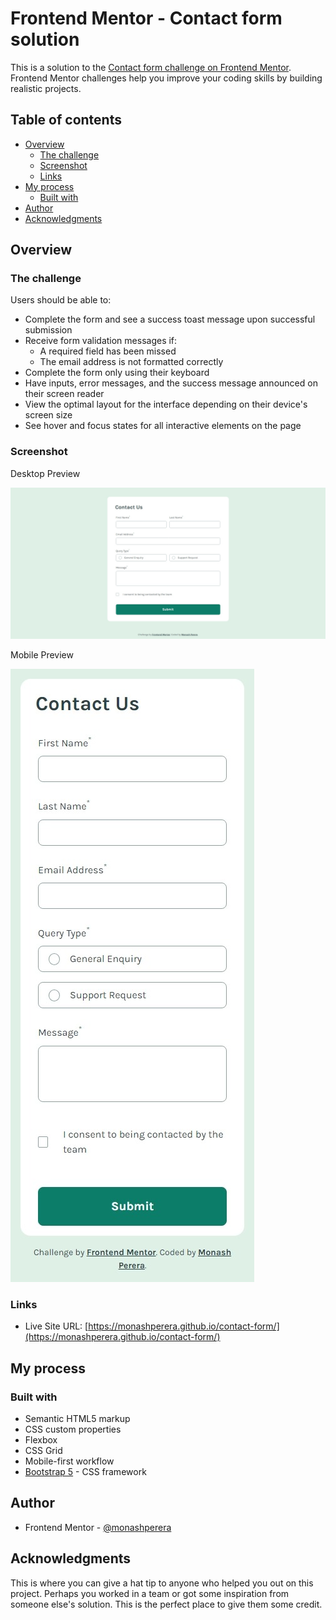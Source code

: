 # Frontend Mentor - Contact form solution

This is a solution to the [Contact form challenge on Frontend Mentor](https://www.frontendmentor.io/challenges/contact-form--G-hYlqKJj). Frontend Mentor challenges help you improve your coding skills by building realistic projects. 

## Table of contents

- [Overview](#overview)
  - [The challenge](#the-challenge)
  - [Screenshot](#screenshot)
  - [Links](#links)
- [My process](#my-process)
  - [Built with](#built-with)
- [Author](#author)
- [Acknowledgments](#acknowledgments)

## Overview

### The challenge

Users should be able to:

- Complete the form and see a success toast message upon successful submission
- Receive form validation messages if:
  - A required field has been missed
  - The email address is not formatted correctly
- Complete the form only using their keyboard
- Have inputs, error messages, and the success message announced on their screen reader
- View the optimal layout for the interface depending on their device's screen size
- See hover and focus states for all interactive elements on the page

### Screenshot

Desktop Preview

![Solution preview for the Contact form challenge Desktop](./screenshot/desktop.jpeg)

Mobile Preview

![Solution preview for the Contact form challenge Mobile](./screenshot/mobile.jpeg)

### Links

- Live Site URL: [https://monashperera.github.io/contact-form/](https://monashperera.github.io/contact-form/)

## My process

### Built with

- Semantic HTML5 markup
- CSS custom properties
- Flexbox
- CSS Grid
- Mobile-first workflow
- [Bootstrap 5](https://getbootstrap.com) - CSS framework

## Author

- Frontend Mentor - [@monashperera](https://www.frontendmentor.io/profile/monashperera)

## Acknowledgments

This is where you can give a hat tip to anyone who helped you out on this project. Perhaps you worked in a team or got some inspiration from someone else's solution. This is the perfect place to give them some credit.
